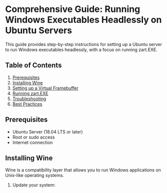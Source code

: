 # Comprehensive Guide: Running Windows Executables Headlessly on Ubuntu Servers

This guide provides step-by-step instructions for setting up a Ubuntu server to run Windows executables headlessly, with a focus on running zart.EXE.

## Table of Contents

1. [Prerequisites](#prerequisites)
2. [Installing Wine](#installing-wine)
3. [Setting up a Virtual Framebuffer](#setting-up-a-virtual-framebuffer)
4. [Running zart.EXE](#running-zartexe)
5. [Troubleshooting](#troubleshooting)
6. [Best Practices](#best-practices)

## Prerequisites

- Ubuntu Server (18.04 LTS or later)
- Root or sudo access
- Internet connection

## Installing Wine

Wine is a compatibility layer that allows you to run Windows applications on Unix-like operating systems.

1. Update your system:
   